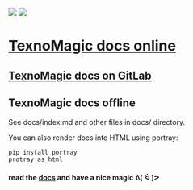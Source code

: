 <a href="https://github.com/texnoforge/texnomagic/releases" alt="latest release"><img src="https://img.shields.io/github/v/release/texnoforge/texnomagic"/></a>
<a href="https://pypi.org/project/texnomagic/" alt="pypi version"><img src="https://img.shields.io/pypi/v/texnomagic?color=blue"/></a>

# [TexnoMagic docs online][docs]

## [TexnoMagic docs on GitLab](https://github.com/texnoforge/texnomagic/tree/master/docs)

## TexnoMagic docs offline

See docs/index.md and other files in docs/ directory.

You can also render docs into HTML using portray:

    pip install portray
    protray as_html

#### read the [docs] and have a nice magic ᕕ( ᐛ )ᕗ

[docs]: http://texnoforge.github.io/texnomagic
